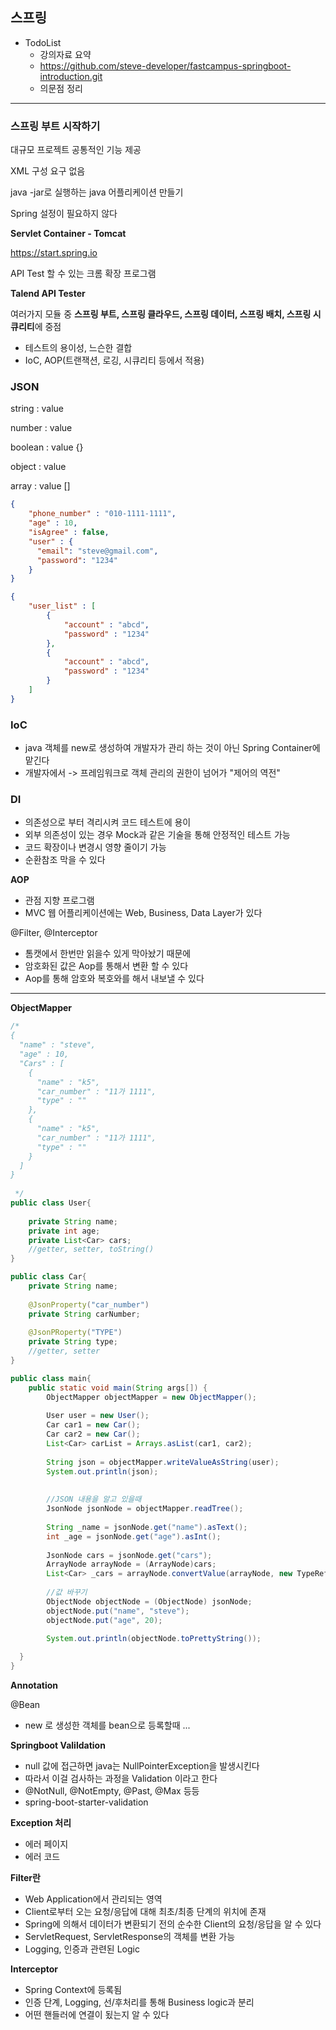 ## 스프링

- TodoList
    - 강의자료 요약
    - https://github.com/steve-developer/fastcampus-springboot-introduction.git
    - 의문점 정리
---

### 스프링 부트 시작하기

대규모 프로젝트 공통적인 기능 제공

XML 구성 요구 없음

java -jar로 실행하는 java 어플리케이션 만들기

Spring 설정이 필요하지 않다

**Servlet Container - Tomcat**

https://start.spring.io

API Test 할 수 있는 크롬 확장 프로그램

**Talend API Tester**


여러가지 모듈 중 **스프링 부트, 스프링 클라우드, 스프링 데이터, 스프링 배치, 스프링 시큐리티**에 중점



- 테스트의 용이성, 느슨한 결합
- IoC, AOP(트랜잭션, 로깅, 시큐리티 등에서 적용)


### JSON
string : value

number : value

boolean : value {}

object : value

array : value []

```json
{
    "phone_number" : "010-1111-1111",
    "age" : 10,
    "isAgree" : false,
    "user" : {
      "email": "steve@gmail.com",
      "password": "1234"
    }
}
```
```json
{
    "user_list" : [
        {
            "account" : "abcd",
            "password" : "1234"
        },
        {
            "account" : "abcd",
            "password" : "1234"
        }
    ]
}

```


### IoC

- java 객체를 new로 생성하여 개발자가 관리 하는 것이 아닌 Spring Container에 맡긴다
- 개발자에서 -> 프레임워크로 객체 관리의 권한이 넘어가 "제어의 역전"



### DI

- 의존성으로 부터 격리시켜 코드 테스트에 용이
- 외부 의존성이 있는 경우 Mock과 같은 기술을 통해 안정적인 테스트 가능
- 코드 확장이나 변경시 영향 줄이기 가능
- 순환참조 막을 수 있다



**AOP**

- 관점 지향 프로그램
- MVC 웹 어플리케이션에는 Web, Business, Data Layer가 있다



@Filter, @Interceptor

- 톰캣에서 한번만 읽을수 있게 막아놨기 때문에
- 암호화된 값은 Aop를 통해서 변환 할 수 있다
- Aop를 통해 암호와 복호와를 해서 내보낼 수 있다

--------------------------------------------

**ObjectMapper**

```java
/*
{
  "name" : "steve",
  "age" : 10,
  "Cars" : [
    {
      "name" : "k5",
      "car_number" : "11가 1111",
      "type" : ""
    },
    {
      "name" : "k5",
      "car_number" : "11가 1111",
      "type" : ""
    }
  ]
}
        
 */
public class User{
    
    private String name;
    private int age;
    private List<Car> cars;
    //getter, setter, toString()
}

public class Car{
    private String name;
    
    @JsonProperty("car_number")
    private String carNumber;
    
    @JsonPRoperty("TYPE")
    private String type;
    //getter, setter
}

public class main{
    public static void main(String args[]) {
        ObjectMapper objectMapper = new ObjectMapper();
        
        User user = new User();
        Car car1 = new Car();
        Car car2 = new Car();
        List<Car> carList = Arrays.asList(car1, car2);
        
        String json = objectMapper.writeValueAsString(user);
        System.out.println(json);
        
        
        //JSON 내용을 알고 있을때
        JsonNode jsonNode = objectMapper.readTree();
        
        String _name = jsonNode.get("name").asText();
        int _age = jsonNode.get("age").asInt();
        
        JsonNode cars = jsonNode.get("cars");
        ArrayNode arrayNode = (ArrayNode)cars;
        List<Car> _cars = arrayNode.convertValue(arrayNode, new TypeReference<List<Car>>(){});
        
        //값 바꾸기
        ObjectNode objectNode = (ObjectNode) jsonNode;
        objectNode.put("name", "steve");
        objectNode.put("age", 20);

        System.out.println(objectNode.toPrettyString());
        
  }
}

```
**Annotation**

@Bean
- new 로 생성한 객체를 bean으로 등록할때
...

**Springboot Valildation**
- null 값에 접근하면 java는 NullPointerException을 발생시킨다
- 따라서 이걸 검사하는 과정을 Validation 이라고 한다
- @NotNull, @NotEmpty, @Past, @Max 등등
- spring-boot-starter-validation


**Exception 처리**
- 에러 페이지
- 에러 코드

**Filter란**
- Web Application에서 관리되는 영역
- Client로부터 오는 요청/응답에 대해 최초/최종 단계의 위치에 존재
- Spring에 의해서 데이터가 변환되기 전의 순수한 Client의 요청/응답을 알 수 있다
- ServletRequest, ServletResponse의 객체를 변환 가능
- Logging, 인증과 관련된 Logic

**Interceptor**
- Spring Context에 등록됨
- 인증 단계, Logging, 선/후처리를 통해 Business logic과 분리
- 어떤 핸들러에 연결이 됬는지 알 수 있다
